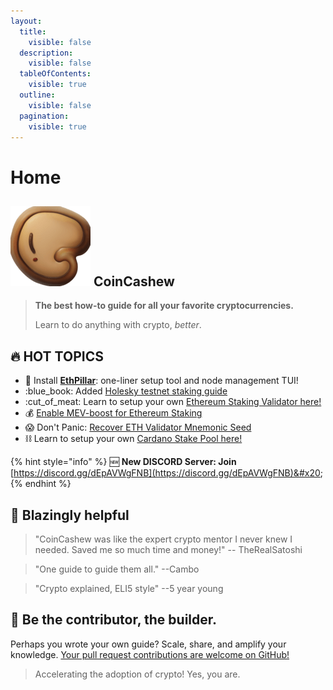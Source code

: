 ```yaml
---
layout:
  title:
    visible: false
  description:
    visible: false
  tableOfContents:
    visible: true
  outline:
    visible: false
  pagination:
    visible: true
---
```


# Home

## <img src=".gitbook/assets/newcc128.png" alt="" data-size="line"> CoinCashew

> **The best how-to guide for all your favorite cryptocurrencies.**
>
> Learn to do anything with crypto, _better_.

## :fire: **HOT TOPICS**

* :pill: Install [**EthPillar**](coins/overview-eth/ethpillar.md): one-liner setup tool and node management TUI!
* :blue\_book: Added [Holesky testnet staking guide](coins/overview-eth/testnet-holesky-validator/)
* :cut\_of\_meat: Learn to setup your own [Ethereum Staking Validator here!](coins/overview-eth/guide-or-how-to-setup-a-validator-on-eth2-mainnet/)
* :moneybag: [Enable MEV-boost for Ethereum Staking](coins/overview-eth/mev-boost/)
* :scream: Don't Panic: [Recover ETH Validator Mnemonic Seed](coins/overview-eth/guide-or-recover-ethereum-validator-mnemonic-seed.md)
* :chains: Learn to setup your own [Cardano Stake Pool here!](coins/overview-ada/guide-how-to-build-a-haskell-stakepool-node/)

{% hint style="info" %}
:new: **New DISCORD Server: Join** [https://discord.gg/dEpAVWgFNB](https://discord.gg/dEpAVWgFNB)&#x20;
{% endhint %}

## :robot: Blazingly helpful

> "CoinCashew was like the expert crypto mentor I never knew I needed. Saved me so much time and money!" -- TheRealSatoshi

> "One guide to guide them all." --Cambo

> "Crypto explained, ELI5 style" --5 year young

## :dart: Be the contributor, the builder.

Perhaps you wrote your own guide? Scale, share, and amplify your knowledge. [Your pull request contributions are welcome on GitHub!](contributing/)

> Accelerating the adoption of crypto! Yes, you are.
